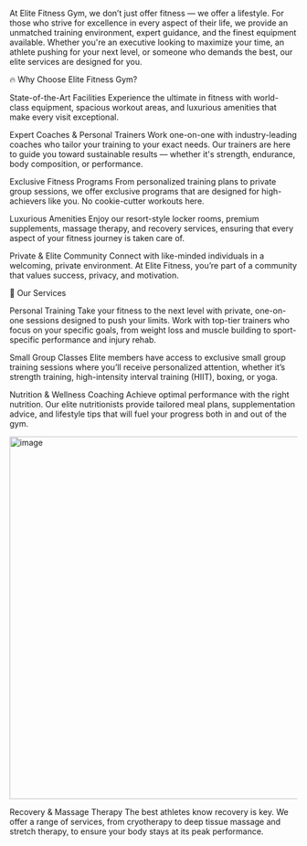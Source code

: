 At Elite Fitness Gym, we don’t just offer fitness — we offer a lifestyle. For those who strive for excellence in every aspect of their life, we provide an unmatched training environment, expert guidance, and the finest equipment available. Whether you're an executive looking to maximize your time, an athlete pushing for your next level, or someone who demands the best, our elite services are designed for you.

🔥 Why Choose Elite Fitness Gym?

State-of-the-Art Facilities
Experience the ultimate in fitness with world-class equipment, spacious workout areas, and luxurious amenities that make every visit exceptional.

Expert Coaches & Personal Trainers
Work one-on-one with industry-leading coaches who tailor your training to your exact needs. Our trainers are here to guide you toward sustainable results — whether it's strength, endurance, body composition, or performance.

Exclusive Fitness Programs
From personalized training plans to private group sessions, we offer exclusive programs that are designed for high-achievers like you. No cookie-cutter workouts here.

Luxurious Amenities
Enjoy our resort-style locker rooms, premium supplements, massage therapy, and recovery services, ensuring that every aspect of your fitness journey is taken care of.

Private & Elite Community
Connect with like-minded individuals in a welcoming, private environment. At Elite Fitness, you’re part of a community that values success, privacy, and motivation.

💼 Our Services

Personal Training
Take your fitness to the next level with private, one-on-one sessions designed to push your limits. Work with top-tier trainers who focus on your specific goals, from weight loss and muscle building to sport-specific performance and injury rehab.

Small Group Classes
Elite members have access to exclusive small group training sessions where you’ll receive personalized attention, whether it’s strength training, high-intensity interval training (HIIT), boxing, or yoga.

Nutrition & Wellness Coaching
Achieve optimal performance with the right nutrition. Our elite nutritionists provide tailored meal plans, supplementation advice, and lifestyle tips that will fuel your progress both in and out of the gym.



<img width="1335" height="635" alt="image" src="https://github.com/user-attachments/assets/9cfb0fd4-7161-42e7-88de-ec03518730d1" />





Recovery & Massage Therapy
The best athletes know recovery is key. We offer a range of services, from cryotherapy to deep tissue massage and stretch therapy, to ensure your body stays at its peak performance.
